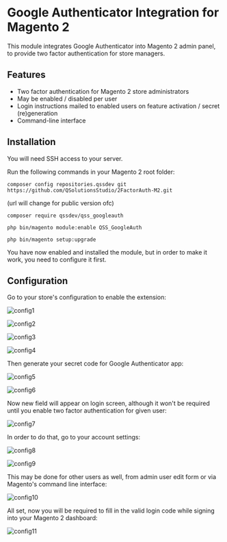 # Google Authenticator Integration for Magento 2

This module integrates Google Authenticator into Magento 2 admin panel, to provide two factor authentication for store managers.
 
## Features
 
* Two factor authentication for Magento 2 store administrators
* May be enabled / disabled per user
* Login instructions mailed to enabled users on feature activation / secret (re)generation
* Command-line interface
 
## Installation
 
You will need SSH access to your server.

Run the following commands in your Magento 2 root folder:

`composer config repositories.qssdev git https://github.com/QSolutionsStudio/2FactorAuth-M2.git`

(url will change for public version ofc)

`composer require qssdev/qss_googleauth`

`php bin/magento module:enable QSS_GoogleAuth`

`php bin/magento setup:upgrade`

You have now enabled and installed the module, but in order to make it work, you need to configure it first.

## Configuration

Go to your store's configuration to enable the extension:

![config1](/screenshots/screenshot_config1.png)

![config2](/screenshots/screenshot_config2.png)

![config3](/screenshots/screenshot_config3.png)

![config4](/screenshots/screenshot_config4.png)

Then generate your secret code for Google Authenticator app:

![config5](/screenshots/screenshot_config5.png)

![config6](/screenshots/screenshot_config6.png)

Now new field will appear on login screen, although it won't be required until you enable two factor authentication for given user:

![config7](/screenshots/screenshot_config7.png)

In order to do that, go to your account settings:

![config8](/screenshots/screenshot_config8.png)

![config9](/screenshots/screenshot_config9.png)

This may be done for other users as well, from admin user edit form or via Magento's command line interface:
                                                                    
![config10](/screenshots/screenshot_config10.png)

All set, now you will be required to fill in the valid login code while signing into your Magento 2 dashboard:

![config11](/screenshots/screenshot_config11.png)